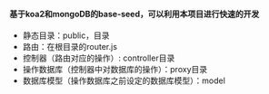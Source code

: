 #### 基于koa2和mongoDB的base-seed，可以利用本项目进行快速的开发

* 静态目录：public，目录
* 路由：在根目录的router.js
* 控制器（路由对应的操作）: controller目录
* 操作数据库（控制器中对数据库的操作）：proxy目录
* 数据库模型（操作数据库之前设定的数据库模型）：model


